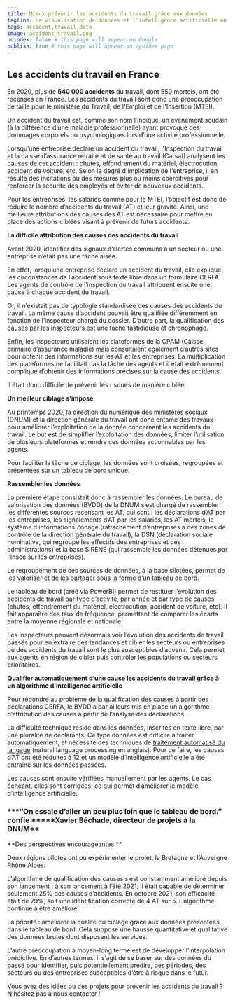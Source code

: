 ```yaml
---
title: Mieux prévenir les accidents du travail grâce aux données
tagline: La visualisation de données et l’intelligence artificielle au service des agents de contrôle des accidents du travail
tags: accident,travail,data
image: accident_travail.png
noindex: false # this page will appear on Google
publish: true # this page will appear on /guides page
---
```


## **Les accidents du travail en France**

En 2020, plus de **540 000 accidents** du travail, dont 550 mortels, ont été recensés en France. Les accidents du travail sont donc une préoccupation de taille pour le ministère du Travail, de l'Emploi et de l'Insertion (MTEI).

Un accident du travail est, comme son nom l’indique, un événement soudain (à la différence d’une maladie professionnelle) ayant provoqué des dommages corporels ou psychologiques lors d’une activité professionnelle.

Lorsqu’une entreprise déclare un accident du travail, l'Inspection du travail et la caisse d’assurance retraite et de santé au travail (Carsat) analysent les causes de cet accident : chutes, effondrement du matériel, électrocution, accident de voiture, etc. Selon le degré d'implication de l'entreprise, il en résulte des incitations ou des mesures plus ou moins coercitives pour renforcer la sécurité des employés et éviter de nouveaux accidents.

Pour les entreprises, les salariés comme pour le MTEI, l’objectif est donc de réduire le nombre d’accidents du travail (AT) et leur gravité. Ainsi, une meilleure attributions des causes des AT est nécessaire pour mettre en place des actions ciblées visant à prévenir de futurs accidents.

**La difficile attribution des causes des accidents du travail**

Avant 2020, identifier des signaux d’alertes communs à un secteur ou une entreprise n’était pas une tâche aisée.

En effet, lorsqu’une entreprise déclare un accident du travail, elle explique les circonstances de l’accident sous texte libre dans un formulaire CERFA. Les agents de contrôle de l’inspection du travail attribuent ensuite une cause à chaque accident du travail.

Or, il n’existait pas de typologie standardisée des causes des accidents du travail. La même cause d’accident pouvait être qualifiée différemment en fonction de l’inspecteur chargé du dossier. D’autre part, la qualification des causes par les inspecteurs est une tâche fastidieuse et chronophage.

Enfin, les inspecteurs utilisaient les plateformes de la CPAM (Caisse primaire d’assurance maladie) mais consultaient également d’autres sites pour obtenir des informations sur les AT et les entreprises. La multiplication des plateformes ne facilitait pas la tâche des agents et il était extrêmement compliqué d’obtenir des informations précises sur la cause des accidents.

Il était donc difficile de prévenir les risques de manière ciblée.

**Un meilleur ciblage s’impose**

Au printemps 2020, la direction du numérique des ministères sociaux (DNUM) et la direction générale du travail ont donc entamé des travaux pour améliorer l’exploitation de la donnée concernant les accidents du travail. Le but est de simplifier l’exploitation des données, limiter l’utilisation de plusieurs plateformes et rendre ces données actionnables par les agents.

Pour faciliter la tâche de ciblage, les données sont croisées, regroupées et présentées sur un tableau de bord unique.

**Rassembler les données**

La première étape consistait donc à rassembler les données. Le bureau de valorisation des données (BVDD) de la DNUM s’est chargé de rassembler les différentes sources recensant les AT, qui sont : les déclarations d’AT par les entreprises, les signalements d’AT par les salariés, les AT mortels, le système d’informations Zonage (rattachement d’entreprises à des zones de contrôle de la direction générale du travail), la DSN (déclaration sociale nominative, qui regroupe les effectifs des entreprises et des administrations) et la base SIRENE (qui rassemble les données détenues par l’Insee sur les entreprises).

Le regroupement de ces sources de données, à la base silotées, permet de les valoriser et de les partager sous la forme d’un tableau de bord.

Le tableau de bord (créé via PowerBI) permet de restituer l’évolution des accidents de travail par type d’activité, par année et par type de causes (chutes, effondrement du matériel, électrocution, accident de voiture, etc). Il fait apparaître des taux de fréquence, permettant de comparer les écarts entre la moyenne régionale et nationale.

Les inspecteurs peuvent désormais voir l’évolution des accidents de travail passés pour en extraire des tendances et cibler les secteurs ou entreprises où des accidents du travail sont le plus susceptibles d’advenir. Cela permet aux agents en région de cibler puis contrôler les populations ou secteurs prioritaires.

**Qualifier automatiquement d’une cause les accidents du travail grâce à un algorithme d’intelligence artificielle**

Pour répondre au problème de la qualification des causes à partir des déclarations CERFA, le BVDD a par ailleurs mis en place un algorithme d’attribution des causes à partir de l’analyse des déclarations.

La difficulté technique réside dans les données, inscrites en texte libre, par une pluralité de déclarants. Ce type données est difficile à traiter automatiquement, et nécessite des techniques de [traitement automatisé du langage](https://ressourcerie.fabrique.social.gouv.fr/articles/IA-art) (natural language processing en anglais). Pour ce faire, les causes d’AT ont été réduites à 12 et un modèle d’intelligence artificielle a été entraîné sur les données passées.

Les causes sont ensuite vérifiées manuellement par les agents. Le cas échéant, elles sont corrigées, ce qui permet d’améliorer le modèle d’intelligence artificielle.

### **\*“On essaie d’aller un peu plus loin que le tableau de bord.” confie \*\*\***Xavier Béchade, directeur de projets à la DNUM\*\*

**Des perspectives encourageantes **

Deux régions pilotes ont pu expérimenter le projet, la Bretagne et l’Auvergne Rhône Alpes.

L’algorithme de qualification des causes s’est constamment amélioré depuis son lancement : à son lancement à l’été 2021, il était capable de déterminer seulement 25% des causes d’accidents. En octobre 2021, son efficacité était de 79%, soit une identification correcte de 4 AT sur 5. L’algorithme continue à être amélioré.

La priorité : améliorer la qualité du ciblage grâce aux données présentées dans le tableau de bord. Cela suppose une hausse quantitative et qualitative des données brutes dont disposent les services.

L’autre préoccupation à moyen-long terme est de développer l’interpolation prédictive. En d’autres termes, il s’agit de se baser sur des données du passé pour identifier, puis potentiellement prédire, des périodes, des secteurs ou des entreprises susceptibles d’être à risque dans le futur.

Vous avez des idées ou des projets pour prévenir les accidents du travail ? N’hésitez pas à nous contacter !
